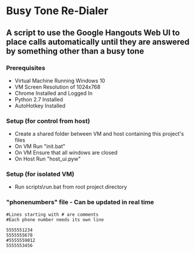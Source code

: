 # Busy Tone Re-Dialer
## A script to use the Google Hangouts Web UI to place calls automatically until they are answered by something other than a busy tone
### Prerequisites 
- Virtual Machine Running Windows 10
- VM Screen Resolution of 1024x768
- Chrome Installed and Logged In
- Python 2.7 Installed
- AutoHotkey Installed

### Setup (for control from host)
- Create a shared folder between VM and host containing this project's files
- On VM Run "init.bat"
- On VM Ensure that all windows are closed
- On Host Run "host_ui.pyw"

### Setup (for isolated VM)
- Run scripts\run.bat from root project directory

### "phonenumbers" file - Can be updated in real time
```
#Lines starting with # are comments
#Each phone number needs its own line

5555551234
5555555678
#5555559012
5555553456
``` 

